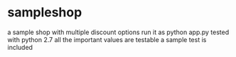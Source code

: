 # sampleshop
a sample shop with multiple discount options
run it as python app.py tested with python 2.7 
all the important values are testable a sample test is included 
